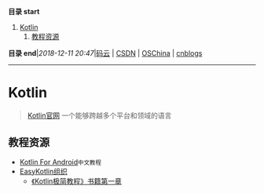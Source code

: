 **目录 start**

1. [Kotlin](#kotlin)
    1. [教程资源](#教程资源)

**目录 end**|_2018-12-11 20:47_|[码云](https://gitee.com/gin9) | [CSDN](http://blog.csdn.net/kcp606) | [OSChina](https://my.oschina.net/kcp1104) | [cnblogs](http://www.cnblogs.com/kuangcp)
****************************************
# Kotlin
> [Kotlin官网](https://kotlinlang.org/)
> 一个能够跨越多个平台和领域的语言 

## 教程资源
- [Kotlin For Android](https://github.com/wangjiegulu/kotlin-for-android-developers-zh)`中文教程`
- [EasyKotlin组织](https://github.com/EasyKotlin)
    - [《Kotlin极简教程》书籍第一章](https://github.com/EasyKotlin/easy_kotlin_chapter_1)


